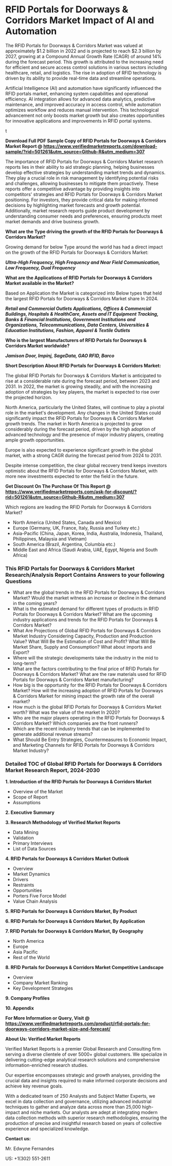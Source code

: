 <meta name="title" content="Global  RFID Portals for Doorways & Corridors Market Impact of AI and Automation"><meta name="description" content="  The RFID Portals for Doorways & Corridors Market was valued at approximately $1.2 billion in 2022 and is projected to reach $2.3 billion by 2027, growing at a Compou"><meta name="title" content=" RFID Portals for Doorways & Corridors Market Size, Share, Scope, Trends, Growth, Opportunities, Analysis, Forecast"> <h1>RFID Portals for Doorways & Corridors Market Impact of AI and Automation</h1> <p>The RFID Portals for Doorways & Corridors Market was valued at approximately $1.2 billion in 2022 and is projected to reach $2.3 billion by 2027, growing at a Compound Annual Growth Rate (CAGR) of around 14% during the forecast period. This growth is attributed to the increasing need for efficient and secure access control solutions in various sectors including healthcare, retail, and logistics. The rise in adoption of RFID technology is driven by its ability to provide real-time data and streamline operations.</p> <p>Artificial Intelligence (AI) and automation have significantly influenced the RFID portals market, enhancing system capabilities and operational efficiency. AI integration allows for advanced data analytics, predictive maintenance, and improved accuracy in access control, while automation optimizes workflow and reduces manual intervention. This technological advancement not only boosts market growth but also creates opportunities for innovative applications and improvements in RFID portal systems.</p> t</p><p id="" class=""><strong>Download Full PDF Sample Copy of RFID Portals for Doorways & Corridors Market Report @ <a href="https://www.verifiedmarketreports.com/download-sample/?rid=501261&utm_source=Github-R&utm_medium=307" target="_blank">https://www.verifiedmarketreports.com/download-sample/?rid=501261&utm_source=Github-R&utm_medium=307</a></strong></p><p>The importance of&nbsp;RFID Portals for Doorways & Corridors Market research reports lies in their ability to aid strategic planning, helping businesses develop effective strategies by understanding market trends and dynamics. They play a crucial role in risk management by identifying potential risks and challenges, allowing businesses to mitigate them proactively. These reports offer a competitive advantage by providing insights into competitors' strategies and RFID Portals for Doorways & Corridors Market positioning. For investors, they provide critical data for making informed decisions by highlighting market forecasts and growth potential. Additionally, market research reports guide product development by understanding consumer needs and preferences, ensuring products meet market demands and drive business growth.</p><p><strong>What are the&nbsp;Type driving the growth of the RFID Portals for Doorways & Corridors Market?</strong></p><p id="" class="">Growing demand for below Type around the world has had a direct impact on the growth of the RFID Portals for Doorways & Corridors Market:</p><em><strong>Ultra-High Frequency, High Frequency and Near Field Communication, Low Frequency, Dual Frequency</strong></em></p><strong>What are the&nbsp;Applications&nbsp;of RFID Portals for Doorways & Corridors Market available in the Market?</strong></p><p id="" class="">Based on Application the Market is categorized into Below types that held the largest RFID Portals for Doorways & Corridors Market share In 2024.</p><em><strong>Retail and Commercial Outlets Applications, Offices & Commercial Buildings, Hospitals & HealthCare, Assets and IT Equipment Tracking, Banks & Financial Institutions, Government Institutions and Organizations, Telecommunications, Data Centers, Universities & Education Institutions, Fashion, Apparel & Textile Outlets</strong></em></p><strong>Who is the largest Manufacturers of RFID Portals for Doorways & Corridors Market worldwide?</strong></p><p><em><strong>Jamison Door, Impinj, SageData, GAO RFID, Barco</strong></em></p><p id="" class=""><strong>Short Description About RFID Portals for Doorways & Corridors Market:</strong></p><p>The global RFID Portals for Doorways & Corridors Market is anticipated to rise at a considerable rate during the forecast period, between 2023 and 2031. In 2022, the market is growing steadily, and with the increasing adoption of strategies by key players, the market is expected to rise over the projected horizon.</p><p>North America, particularly the United States, will continue to play a pivotal role in the market's development. Any changes in the United States could significantly impact the RFID Portals for Doorways & Corridors Market growth trends. The market in North America is projected to grow considerably during the forecast period, driven by the high adoption of advanced technology and the presence of major industry players, creating ample growth opportunities.</p><p>Europe is also expected to experience significant growth in the global market, with a strong CAGR during the forecast period from 2024 to 2031.</p><p>Despite intense competition, the clear global recovery trend keeps investors optimistic about the RFID Portals for Doorways & Corridors Market, with more new investments expected to enter the field in the future.</p><p id="" class=""><strong>Get Discount On The Purchase Of This Report @ <a href="https://www.verifiedmarketreports.com/ask-for-discount/?rid=501261&utm_source=Github-R&utm_medium=307" target="_blank">https://www.verifiedmarketreports.com/ask-for-discount/?rid=501261&utm_source=Github-R&utm_medium=307</a></strong></p>Which regions are leading the RFID Portals for Doorways & Corridors Market?</p><ul><li>North America (United States, Canada and Mexico)</li><li>Europe (Germany, UK, France, Italy, Russia and Turkey etc.)</li><li>Asia-Pacific (China, Japan, Korea, India, Australia, Indonesia, Thailand, Philippines, Malaysia and Vietnam)</li><li>South America (Brazil, Argentina, Columbia etc.)</li><li>Middle East and Africa (Saudi Arabia, UAE, Egypt, Nigeria and South Africa)</li></ul><h3 id="" class="">This RFID Portals for Doorways & Corridors Market Research/Analysis Report Contains Answers to your following Questions</h3><ul><li>What are the global trends in the RFID Portals for Doorways & Corridors Market? Would the market witness an increase or decline in the demand in the coming years?</li><li>What is the estimated demand for different types of products in RFID Portals for Doorways & Corridors Market? What are the upcoming industry applications and trends for the RFID Portals for Doorways & Corridors Market?</li><li>What Are Projections of Global RFID Portals for Doorways & Corridors Market Industry Considering Capacity, Production and Production Value? What Will Be the Estimation of Cost and Profit? What Will Be Market Share, Supply and Consumption? What about imports and Export?</li><li>Where will the strategic developments take the industry in the mid to long-term?</li><li>What are the factors contributing to the final price of RFID Portals for Doorways & Corridors Market? What are the raw materials used for RFID Portals for Doorways & Corridors Market manufacturing?</li><li>How big is the opportunity for the RFID Portals for Doorways & Corridors Market? How will the increasing adoption of RFID Portals for Doorways & Corridors Market for mining impact the growth rate of the overall market?</li><li>How much is the global RFID Portals for Doorways & Corridors Market worth? What was the value of the market In 2020?</li><li>Who are the major players operating in the RFID Portals for Doorways & Corridors Market? Which companies are the front runners?</li><li>Which are the recent industry trends that can be implemented to generate additional revenue streams?</li><li>What Should Be Entry Strategies, Countermeasures to Economic Impact, and Marketing Channels for RFID Portals for Doorways & Corridors Market Industry?</li></ul><h3 id="" class="">Detailed TOC of Global RFID Portals for Doorways & Corridors Market Research Report, 2024-2030</h3><p id="" class=""><strong>1. Introduction of the RFID Portals for Doorways & Corridors Market</strong></p><ul><li>Overview of the Market</li><li>Scope of Report</li><li>Assumptions</li></ul><p id="" class=""><strong>2. Executive Summary</strong></p><p id="" class=""><strong>3. Research Methodology of Verified Market Reports</strong></p><ul><li>Data Mining</li><li>Validation</li><li>Primary Interviews</li><li>List of Data Sources</li></ul><p id="" class=""><strong>4. RFID Portals for Doorways & Corridors Market Outlook</strong></p><ul><li>Overview</li><li>Market Dynamics</li><li>Drivers</li><li>Restraints</li><li>Opportunities</li><li>Porters Five Force Model</li><li>Value Chain Analysis</li></ul><p id="" class=""><strong>5. RFID Portals for Doorways & Corridors Market, By Product</strong></p><p id="" class=""><strong>6. RFID Portals for Doorways & Corridors Market, By Application</strong></p><p id="" class=""><strong>7. RFID Portals for Doorways & Corridors Market, By Geography</strong></p><ul><li>North America</li><li>Europe</li><li>Asia Pacific</li><li>Rest of the World</li></ul><p id="" class=""><strong>8. RFID Portals for Doorways & Corridors Market Competitive Landscape</strong></p><ul><li>Overview</li><li>Company Market Ranking</li><li>Key Development Strategies</li></ul><p id="" class=""><strong>9. Company Profiles</strong></p><p id="" class=""><strong>10. Appendix</strong></p><p id="" class=""><strong>For More Information or Query, Visit @ <a href="https://www.verifiedmarketreports.com/product/rfid-portals-for-doorways-corridors-market-size-and-forecast/" target="_blank">https://www.verifiedmarketreports.com/product/rfid-portals-for-doorways-corridors-market-size-and-forecast/</a></strong></p><p id="" class=""><strong>About Us: Verified Market Reports</strong></p><p id="" class="">Verified Market Reports is a premier Global Research and Consulting firm serving a diverse clientele of over 5000+ global customers. We specialize in delivering cutting-edge analytical research solutions and comprehensive information-enriched research studies.</p><p id="" class="">Our expertise encompasses strategic and growth analyses, providing the crucial data and insights required to make informed corporate decisions and achieve key revenue goals.</p><p id="" class="">With a dedicated team of 250 Analysts and Subject Matter Experts, we excel in data collection and governance, utilizing advanced industrial techniques to gather and analyze data across more than 25,000 high-impact and niche markets. Our analysts are adept at integrating modern data collection methods with superior research methodologies, ensuring the production of precise and insightful research based on years of collective experience and specialized knowledge.</p><p id="" class=""><strong>Contact us:</strong></p><p id="" class="">Mr. Edwyne Fernandes</p><p id="" class="">US: +1(302) 551-2611</p>